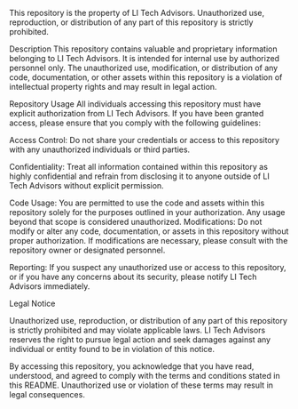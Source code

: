 This repository is the property of LI Tech Advisors. Unauthorized use, reproduction, or distribution of any part of this repository is strictly prohibited.

Description
This repository contains valuable and proprietary information belonging to LI Tech Advisors. It is intended for internal use by authorized personnel only. The unauthorized use, modification, or distribution of any code, documentation, or other assets within this repository is a violation of intellectual property rights and may result in legal action.

Repository Usage
All individuals accessing this repository must have explicit authorization from LI Tech Advisors. If you have been granted access, please ensure that you comply with the following guidelines:

Access Control: Do not share your credentials or access to this repository with any unauthorized individuals or third parties.

Confidentiality: Treat all information contained within this repository as highly confidential and refrain from disclosing it to anyone outside of LI Tech Advisors without explicit permission.

Code Usage: You are permitted to use the code and assets within this repository solely for the purposes outlined in your authorization. Any usage beyond that scope is considered unauthorized.
Modifications: Do not modify or alter any code, documentation, or assets in this repository without proper authorization. If modifications are necessary, please consult with the repository owner or designated personnel.

Reporting: If you suspect any unauthorized use or access to this repository, or if you have any concerns about its security, please notify LI Tech Advisors immediately.


Legal Notice

Unauthorized use, reproduction, or distribution of any part of this repository is strictly prohibited and may violate applicable laws. LI Tech Advisors reserves the right to pursue legal action and seek damages against any individual or entity found to be in violation of this notice.

By accessing this repository, you acknowledge that you have read, understood, and agreed to comply with the terms and conditions stated in this README. Unauthorized use or violation of these terms may result in legal consequences.
